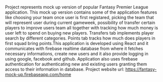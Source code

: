 Project represents mock up version of popular Fantasy Premier League application. This mock up version contains some of the application features like choosing your team once user is first registared, picking the team that will represent user during current gameweek, possibility of transfer certain players to improve users team all together with tracking how much money is user left to spend on buying new players. Transfers tab implements player search by different categories. Points tab tracks how much does players in first squad bring points.This application is developed using React and it communicates with firebase realtime database from where it fetches necessary informations, create new users and it also provide logging in using google, facebook and github. Application also uses firebase authentication for authenticating new and existing users granting them access to their information in database.
 
Project website url: https://fantasy-mock-up.firebaseapp.com/home
 
